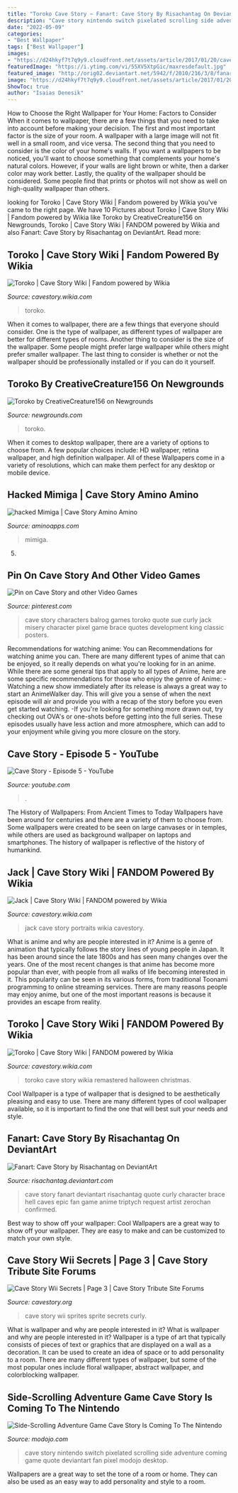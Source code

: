 ```yaml
---
title: "Toroko Cave Story ~ Fanart: Cave Story By Risachantag On Deviantart"
description: "Cave story nintendo switch pixelated scrolling side adventure coming game quote deviantart fan pixel modojo desktop"
date: "2022-05-09"
categories:
- "Best Wallpaper"
tags: ["Best Wallpaper"]
images:
- "https://d24hkyf7t7q9y9.cloudfront.net/assets/article/2017/01/20/cave_story_by_rusandfresh-d8f8ni7_feature.jpg"
featuredImage: "https://i.ytimg.com/vi/55XV5XtpGic/maxresdefault.jpg"
featured_image: "http://orig02.deviantart.net/5942/f/2010/216/3/8/fanart__cave_story_by_risachantag.jpg"
image: "https://d24hkyf7t7q9y9.cloudfront.net/assets/article/2017/01/20/cave_story_by_rusandfresh-d8f8ni7_feature.jpg"
ShowToc: true
author: "Isaias Denesik"
---
```



How to Choose the Right Wallpaper for Your Home: Factors to Consider
When it comes to wallpaper, there are a few things that you need to take into account before making your decision. The first and most important factor is the size of your room. A wallpaper with a large image will not fit well in a small room, and vice versa. 
The second thing that you need to consider is the color of your home's walls. If you want a wallpapers to be noticed, you'll want to choose something that complements your home's natural colors. However, if your walls are light brown or white, then a darker color may work better. 
Lastly, the quality of the wallpaper should be considered. Some people find that prints or photos will not show as well on high-quality wallpaper than others.

	

		
looking for Toroko | Cave Story Wiki | Fandom powered by Wikia you've came to the right page. We have 10 Pictures about Toroko | Cave Story Wiki | Fandom powered by Wikia like Toroko by CreativeCreature156 on Newgrounds, Toroko | Cave Story Wiki | FANDOM powered by Wikia and also Fanart: Cave Story by Risachantag on DeviantArt. Read more:
		
    
## Toroko | Cave Story Wiki | Fandom Powered By Wikia

<img loading=lazy src="http://vignette3.wikia.nocookie.net/c__/images/a/a4/Toroko_knocks_out_King.png/revision/latest?cb=20150424092601&amp;path-prefix=cavestory" onerror="this.onerror=null;this.src='https://tse2.mm.bing.net/th?id=OIP._3yiU8vyuxGft_QYoBUfngHaFT&amp;pid=15.1';" alt="Toroko | Cave Story Wiki | Fandom powered by Wikia">

_Source: cavestory.wikia.com_

>toroko. 

	

When it comes to wallpaper, there are a few things that everyone should consider. One is the type of wallpaper, as different types of wallpaper are better for different types of rooms. Another thing to consider is the size of the wallpaper. Some people might prefer large wallpaper while others might prefer smaller wallpaper. The last thing to consider is whether or not the wallpaper should be professionally installed or if you can do it yourself.

    
## Toroko By CreativeCreature156 On Newgrounds

<img loading=lazy src="https://art.ngfiles.com/images/1396000/1396833_creativecreature156_toroko.png?f1598058179" onerror="this.onerror=null;this.src='https://tse4.mm.bing.net/th?id=OIP.7JreJwtgkb6lqx8xKHUzZgHaGG&amp;pid=15.1';" alt="Toroko by CreativeCreature156 on Newgrounds">

_Source: newgrounds.com_

>toroko. 

	

When it comes to desktop wallpaper, there are a variety of options to choose from. A few popular choices include: HD wallpaper, retina wallpaper, and high definition wallpaper. All of these Wallpapers come in a variety of resolutions, which can make them perfect for any desktop or mobile device. 

    
## Hacked Mimiga | Cave Story Amino Amino

<img loading=lazy src="https://pm1.narvii.com/6604/574135378c6ee0863f96dadddbb59f4e6f8c9a20_hq.jpg" onerror="this.onerror=null;this.src='https://tse1.mm.bing.net/th?id=OIP.nOj_YS4tjZHvHJFT_RDLVgHaL9&amp;pid=15.1';" alt="hacked Mimiga | Cave Story Amino Amino">

_Source: aminoapps.com_

>mimiga. 

	

5.

    
## Pin On Cave Story And Other Video Games

<img loading=lazy src="https://i.pinimg.com/originals/af/c5/67/afc5674da77abaf02f96d85b35344934.jpg" onerror="this.onerror=null;this.src='https://tse4.mm.bing.net/th?id=OIP.EOldDJIQRMgN9wCYD2sDXwAAAA&amp;pid=15.1';" alt="Pin on Cave Story and other Video Games">

_Source: pinterest.com_

>cave story characters balrog games toroko quote sue curly jack misery character pixel game brace quotes development king classic posters. 

	

Recommendations for watching anime: You can
Recommendations for watching anime you can. There are many different types of anime that can be enjoyed, so it really depends on what you're looking for in an anime. While there are some general tips that apply to all types of Anime, here are some specific recommendations for those who enjoy the genre of Anime: 
-Watching a new show immediately after its release is always a great way to start an AnimeWalker day. This will give you a sense of when the next episode will air and provide you with a recap of the story before you even get started watching. 
-If you're looking for something more drawn out, try checking out OVA's or one-shots before getting into the full series. These episodes usually have less action and more atmosphere, which can add to your enjoyment while giving you more closure on the story.

    
## Cave Story - Episode 5 - YouTube

<img loading=lazy src="https://i.ytimg.com/vi/55XV5XtpGic/maxresdefault.jpg" onerror="this.onerror=null;this.src='https://tse3.mm.bing.net/th?id=OIP.ZXBt-bE8Yrdvy1mrFMLHngHaEK&amp;pid=15.1';" alt="Cave Story - Episode 5 - YouTube">

_Source: youtube.com_

>. 

	

The History of Wallpapers: From Ancient Times to Today
Wallpapers have been around for centuries and there are a variety of them to choose from. Some wallpapers were created to be seen on large canvases or in temples, while others are used as background wallpaper on laptops and smartphones. The history of wallpaper is reflective of the history of humankind.

    
## Jack | Cave Story Wiki | FANDOM Powered By Wikia

<img loading=lazy src="https://vignette2.wikia.nocookie.net/c__/images/d/d6/JAPJack.png/revision/latest?cb=20120925103856&amp;path-prefix=cavestory" onerror="this.onerror=null;this.src='https://tse3.mm.bing.net/th?id=OIP.rY1FmNX7Ip-i4dYOs2GoRwHaNp&amp;pid=15.1';" alt="Jack | Cave Story Wiki | FANDOM powered by Wikia">

_Source: cavestory.wikia.com_

>jack cave story portraits wikia cavestory. 

	

What is anime and why are people interested in it?
Anime is a genre of animation that typically follows the story lines of young people in Japan. It has been around since the late 1800s and has seen many changes over the years. One of the most recent changes is that anime has become more popular than ever, with people from all walks of life becoming interested in it. This popularity can be seen in its various forms, from traditional Toonami programming to online streaming services. There are many reasons people may enjoy anime, but one of the most important reasons is because it provides an escape from reality.

    
## Toroko | Cave Story Wiki | FANDOM Powered By Wikia

<img loading=lazy src="https://vignette.wikia.nocookie.net/c__/images/1/12/Face-Toroko_o.png/revision/latest?cb=20131126033754&amp;path-prefix=cavestory" onerror="this.onerror=null;this.src='https://tse2.mm.bing.net/th?id=OIP.Vmv0XHLZ1agtgbZjPxydlQAAAA&amp;pid=15.1';" alt="Toroko | Cave Story Wiki | FANDOM powered by Wikia">

_Source: cavestory.wikia.com_

>toroko cave story wikia remastered halloween christmas. 

	

Cool Wallpaper is a type of wallpaper that is designed to be aesthetically pleasing and easy to use. There are many different types of cool wallpaper available, so it is important to find the one that will best suit your needs and style.

    
## Fanart: Cave Story By Risachantag On DeviantArt

<img loading=lazy src="http://orig02.deviantart.net/5942/f/2010/216/3/8/fanart__cave_story_by_risachantag.jpg" onerror="this.onerror=null;this.src='https://tse1.mm.bing.net/th?id=OIP.8s_92_gys3XqxHde5Rs81wHaFX&amp;pid=15.1';" alt="Fanart: Cave Story by Risachantag on DeviantArt">

_Source: risachantag.deviantart.com_

>cave story fanart deviantart risachantag quote curly character brace hell caves epic fan game anime triptych request artist zerochan confirmed. 

	

Best way to show off your wallpaper:
Cool Wallpapers are a great way to show off your wallpaper. They are easy to make and can be customized to match your own style.

    
## Cave Story Wii Secrets | Page 3 | Cave Story Tribute Site Forums

<img loading=lazy src="https://andwhyisit.bugsiteguardian.com/cstsf/archive1/p97783-1-wcvenvc5d963496.png" onerror="this.onerror=null;this.src='https://tse2.mm.bing.net/th?id=OIP.Pxacc2J0rFwFdHkk-oftoAHaJf&amp;pid=15.1';" alt="Cave Story Wii Secrets | Page 3 | Cave Story Tribute Site Forums">

_Source: cavestory.org_

>cave story wii sprites sprite secrets curly. 

	

What is wallpaper and why are people interested in it?
What is wallpaper and why are people interested in it?
Wallpaper is a type of art that typically consists of pieces of text or graphics that are displayed on a wall as a decoration. It can be used to create an idea of space or to add personality to a room. There are many different types of wallpaper, but some of the most popular ones include floral wallpaper, abstract wallpaper, and colorblocking wallpaper.

    
## Side-Scrolling Adventure Game Cave Story Is Coming To The Nintendo

<img loading=lazy src="https://d24hkyf7t7q9y9.cloudfront.net/assets/article/2017/01/20/cave_story_by_rusandfresh-d8f8ni7_feature.jpg" onerror="this.onerror=null;this.src='https://tse1.mm.bing.net/th?id=OIP.6c7qwHyKrkwARfuSqDFtcAHaEK&amp;pid=15.1';" alt="Side-Scrolling Adventure Game Cave Story Is Coming To The Nintendo">

_Source: modojo.com_

>cave story nintendo switch pixelated scrolling side adventure coming game quote deviantart fan pixel modojo desktop. 

	

Wallpapers are a great way to set the tone of a room or home. They can also be used as an easy way to add personality and style to a room.

